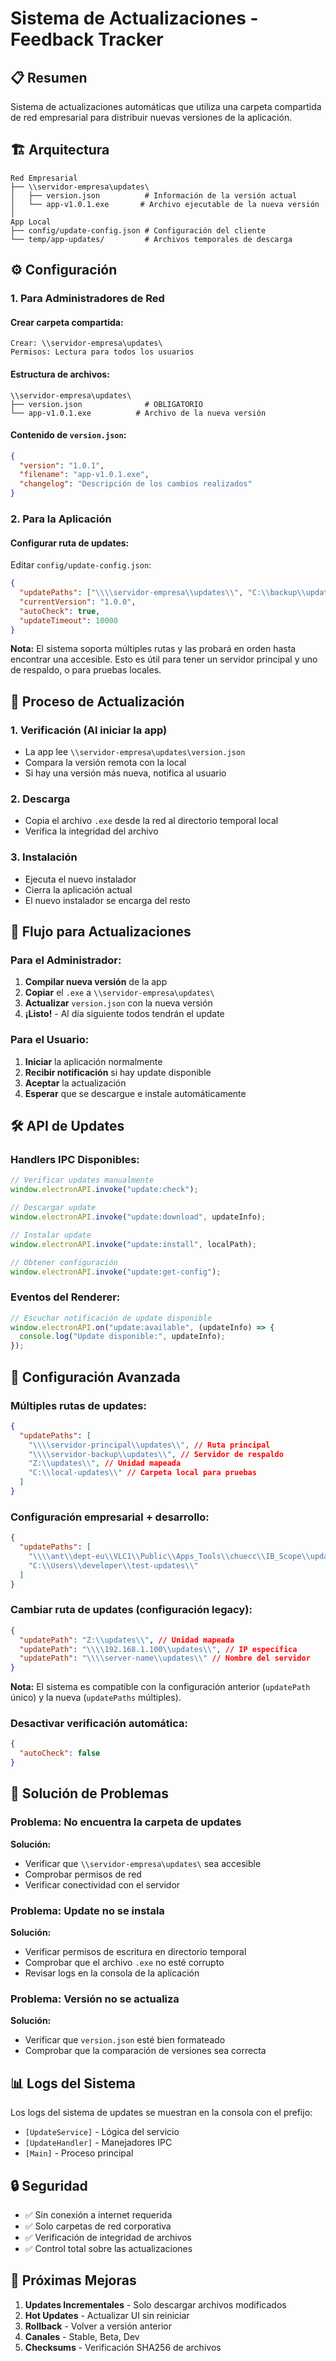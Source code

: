 # Sistema de Actualizaciones - Feedback Tracker

## 📋 Resumen

Sistema de actualizaciones automáticas que utiliza una carpeta compartida de red empresarial para distribuir nuevas versiones de la aplicación.

## 🏗️ Arquitectura

```
Red Empresarial
├── \\servidor-empresa\updates\
│   ├── version.json          # Información de la versión actual
│   └── app-v1.0.1.exe       # Archivo ejecutable de la nueva versión
│
App Local
├── config/update-config.json # Configuración del cliente
└── temp/app-updates/         # Archivos temporales de descarga
```

## ⚙️ Configuración

### 1. Para Administradores de Red

#### Crear carpeta compartida:

```
Crear: \\servidor-empresa\updates\
Permisos: Lectura para todos los usuarios
```

#### Estructura de archivos:

```
\\servidor-empresa\updates\
├── version.json              # OBLIGATORIO
└── app-v1.0.1.exe          # Archivo de la nueva versión
```

#### Contenido de `version.json`:

```json
{
  "version": "1.0.1",
  "filename": "app-v1.0.1.exe",
  "changelog": "Descripción de los cambios realizados"
}
```

### 2. Para la Aplicación

#### Configurar ruta de updates:

Editar `config/update-config.json`:

```json
{
  "updatePaths": ["\\\\servidor-empresa\\updates\\", "C:\\backup\\updates\\"],
  "currentVersion": "1.0.0",
  "autoCheck": true,
  "updateTimeout": 10000
}
```

**Nota:** El sistema soporta múltiples rutas y las probará en orden hasta encontrar una accesible. Esto es útil para tener un servidor principal y uno de respaldo, o para pruebas locales.

## 🔄 Proceso de Actualización

### 1. Verificación (Al iniciar la app)

- La app lee `\\servidor-empresa\updates\version.json`
- Compara la versión remota con la local
- Si hay una versión más nueva, notifica al usuario

### 2. Descarga

- Copia el archivo `.exe` desde la red al directorio temporal local
- Verifica la integridad del archivo

### 3. Instalación

- Ejecuta el nuevo instalador
- Cierra la aplicación actual
- El nuevo instalador se encarga del resto

## 📝 Flujo para Actualizaciones

### Para el Administrador:

1. **Compilar nueva versión** de la app
2. **Copiar** el `.exe` a `\\servidor-empresa\updates\`
3. **Actualizar** `version.json` con la nueva versión
4. **¡Listo!** - Al día siguiente todos tendrán el update

### Para el Usuario:

1. **Iniciar** la aplicación normalmente
2. **Recibir notificación** si hay update disponible
3. **Aceptar** la actualización
4. **Esperar** que se descargue e instale automáticamente

## 🛠️ API de Updates

### Handlers IPC Disponibles:

```javascript
// Verificar updates manualmente
window.electronAPI.invoke("update:check");

// Descargar update
window.electronAPI.invoke("update:download", updateInfo);

// Instalar update
window.electronAPI.invoke("update:install", localPath);

// Obtener configuración
window.electronAPI.invoke("update:get-config");
```

### Eventos del Renderer:

```javascript
// Escuchar notificación de update disponible
window.electronAPI.on("update:available", (updateInfo) => {
  console.log("Update disponible:", updateInfo);
});
```

## 🔧 Configuración Avanzada

### Múltiples rutas de updates:

```json
{
  "updatePaths": [
    "\\\\servidor-principal\\updates\\", // Ruta principal
    "\\\\servidor-backup\\updates\\", // Servidor de respaldo
    "Z:\\updates\\", // Unidad mapeada
    "C:\\local-updates\\" // Carpeta local para pruebas
  ]
}
```

### Configuración empresarial + desarrollo:

```json
{
  "updatePaths": [
    "\\\\ant\\dept-eu\\VLC1\\Public\\Apps_Tools\\chuecc\\IB_Scope\\updates\\",
    "C:\\Users\\developer\\test-updates\\"
  ]
}
```

### Cambiar ruta de updates (configuración legacy):

```json
{
  "updatePath": "Z:\\updates\\", // Unidad mapeada
  "updatePath": "\\\\192.168.1.100\\updates\\", // IP específica
  "updatePath": "\\\\server-name\\updates\\" // Nombre del servidor
}
```

**Nota:** El sistema es compatible con la configuración anterior (`updatePath` único) y la nueva (`updatePaths` múltiples).

### Desactivar verificación automática:

```json
{
  "autoCheck": false
}
```

## 🚨 Solución de Problemas

### Problema: No encuentra la carpeta de updates

**Solución:**

- Verificar que `\\servidor-empresa\updates\` sea accesible
- Comprobar permisos de red
- Verificar conectividad con el servidor

### Problema: Update no se instala

**Solución:**

- Verificar permisos de escritura en directorio temporal
- Comprobar que el archivo `.exe` no esté corrupto
- Revisar logs en la consola de la aplicación

### Problema: Versión no se actualiza

**Solución:**

- Verificar que `version.json` esté bien formateado
- Comprobar que la comparación de versiones sea correcta

## 📊 Logs del Sistema

Los logs del sistema de updates se muestran en la consola con el prefijo:

- `[UpdateService]` - Lógica del servicio
- `[UpdateHandler]` - Manejadores IPC
- `[Main]` - Proceso principal

## 🔒 Seguridad

- ✅ Sin conexión a internet requerida
- ✅ Solo carpetas de red corporativa
- ✅ Verificación de integridad de archivos
- ✅ Control total sobre las actualizaciones

## 🚀 Próximas Mejoras

1. **Updates Incrementales** - Solo descargar archivos modificados
2. **Hot Updates** - Actualizar UI sin reiniciar
3. **Rollback** - Volver a versión anterior
4. **Canales** - Stable, Beta, Dev
5. **Checksums** - Verificación SHA256 de archivos
